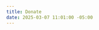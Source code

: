 ```yaml
---
title: Donate
date: 2025-03-07 11:01:00 -05:00
---
```


[](https://secure.actblue.com/donate/imrv2025)